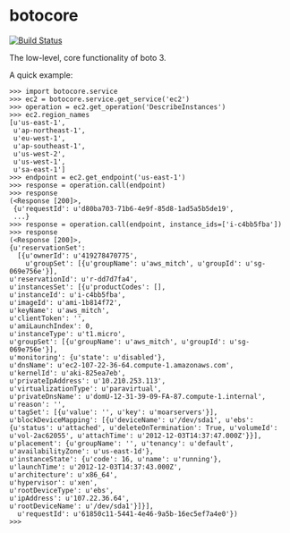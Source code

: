 botocore
========

[![Build Status](https://travis-ci.org/boto/botocore.png)](https://travis-ci.org/boto/botocore])

The low-level, core functionality of boto 3.

A quick example:

    >>> import botocore.service
    >>> ec2 = botocore.service.get_service('ec2')
    >>> operation = ec2.get_operation('DescribeInstances')
    >>> ec2.region_names
    [u'us-east-1',
     u'ap-northeast-1',
     u'eu-west-1',
     u'ap-southeast-1',
     u'us-west-2',
     u'us-west-1',
     u'sa-east-1']
    >>> endpoint = ec2.get_endpoint('us-east-1')
    >>> response = operation.call(endpoint)
    >>> response
    (<Response [200]>,
     {u'requestId': u'd80ba703-71b6-4e9f-85d8-1ad5a5b5de19',
     ...}
    >>> response = operation.call(endpoint, instance_ids=['i-c4bb5fba'])
    >>> response
    (<Response [200]>,
    {u'reservationSet':
      [{u'ownerId': u'419278470775',
        u'groupSet': [{u'groupName': u'aws_mitch', u'groupId': u'sg-069e756e'}],
	u'reservationId': u'r-dd7d7fa4',
	u'instancesSet': [{u'productCodes': [],
	u'instanceId': u'i-c4bb5fba',
	u'imageId': u'ami-1b814f72',
	u'keyName': u'aws_mitch',
	u'clientToken': '',
	u'amiLaunchIndex': 0,
	u'instanceType': u't1.micro',
	u'groupSet': [{u'groupName': u'aws_mitch', u'groupId': u'sg-069e756e'}],
	u'monitoring': {u'state': u'disabled'},
	u'dnsName': u'ec2-107-22-36-64.compute-1.amazonaws.com',
	u'kernelId': u'aki-825ea7eb',
	u'privateIpAddress': u'10.210.253.113',
	u'virtualizationType': u'paravirtual',
	u'privateDnsName': u'domU-12-31-39-09-FA-87.compute-1.internal',
	u'reason': '',
	u'tagSet': [{u'value': '', u'key': u'moarservers'}],
	u'blockDeviceMapping': [{u'deviceName': u'/dev/sda1', u'ebs': {u'status': u'attached', u'deleteOnTermination': True, u'volumeId': u'vol-2ac62055', u'attachTime': u'2012-12-03T14:37:47.000Z'}}],
	u'placement': {u'groupName': '', u'tenancy': u'default', u'availabilityZone': u'us-east-1d'},
	u'instanceState': {u'code': 16, u'name': u'running'},
	u'launchTime': u'2012-12-03T14:37:43.000Z',
	u'architecture': u'x86_64',
	u'hypervisor': u'xen',
	u'rootDeviceType': u'ebs',
	u'ipAddress': u'107.22.36.64',
	u'rootDeviceName': u'/dev/sda1'}]}],
      u'requestId': u'61850c11-5441-4e46-9a5b-16ec5ef7a4e0'})
    >>>